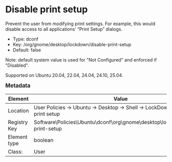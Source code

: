 # Disable print setup

Prevent the user from modifying print settings. For example, this would disable access to all applications’ “Print Setup” dialogs.

- Type: dconf
- Key: /org/gnome/desktop/lockdown/disable-print-setup
- Default: false

Note: default system value is used for "Not Configured" and enforced if "Disabled".

Supported on Ubuntu 20.04, 22.04, 24.04, 24.10, 25.04.



<span style="font-size: larger;">**Metadata**</span>

| Element      | Value            |
| ---          | ---              |
| Location     | User Policies -> Ubuntu -> Desktop -> Shell -> LockDown -> Disable print setup    |
| Registry Key | Software\Policies\Ubuntu\dconf\org\gnome\desktop\lockdown\disable-print-setup         |
| Element type | boolean |
| Class:       | User       |
